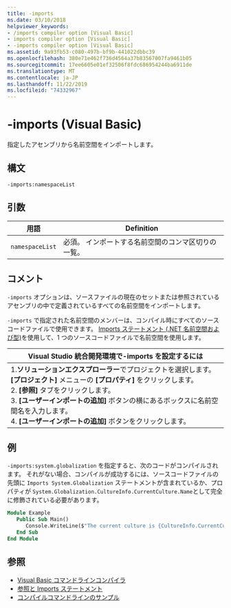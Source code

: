 ```yaml
---
title: -imports
ms.date: 03/10/2018
helpviewer_keywords:
- /imports compiler option [Visual Basic]
- imports compiler option [Visual Basic]
- -imports compiler option [Visual Basic]
ms.assetid: 9a93fb53-c080-497b-bf9b-441022dbbc39
ms.openlocfilehash: 380e71e462f736d4564a37b83567007fa9461b05
ms.sourcegitcommit: 17ee6605e01ef32506f8fdc686954244ba6911de
ms.translationtype: MT
ms.contentlocale: ja-JP
ms.lasthandoff: 11/22/2019
ms.locfileid: "74332967"
---
```

# <a name="-imports-visual-basic"></a>-imports (Visual Basic)
指定したアセンブリから名前空間をインポートします。  
  
## <a name="syntax"></a>構文  
  
```console  
-imports:namespaceList  
```  
  
## <a name="arguments"></a>引数  
  
|用語|Definition|  
|---|---|  
|`namespaceList`|必須。 インポートする名前空間のコンマ区切りの一覧。|  
  
## <a name="remarks"></a>コメント  
 `-imports` オプションは、ソースファイルの現在のセットまたは参照されているアセンブリの中で定義されているすべての名前空間をインポートします。  
  
 `-imports` で指定された名前空間のメンバーは、コンパイル時にすべてのソースコードファイルで使用できます。 [Imports ステートメント (.NET 名前空間および型)](../../../visual-basic/language-reference/statements/imports-statement-net-namespace-and-type.md)を使用して、1 つのソースコードファイルで名前空間を使用します。  
  
|Visual Studio 統合開発環境で-imports を設定するには|  
|---|  
|1.**ソリューションエクスプローラー**でプロジェクトを選択します。 **[プロジェクト]** メニューの **[プロパティ]** をクリックします。 <br />2. **[参照]** タブをクリックします。<br />3. **[ユーザーインポートの追加]** ボタンの横にあるボックスに名前空間名を入力します。<br />4. **[ユーザーインポートの追加]** ボタンをクリックします。|  
  
## <a name="example"></a>例  
 `-imports:system.globalization` を指定すると、次のコードがコンパイルされます。 それがない場合、コンパイルが成功するには、ソースコードファイルの先頭に `Imports System.Globalization` ステートメントが含まれているか、プロパティが `System.Globalization.CultureInfo.CurrentCulture.Name`として完全に修飾されている必要があります。

```vb
Module Example
   Public Sub Main()
      Console.WriteLine($"The current culture is {CultureInfo.CurrentCulture.Name}")
   End Sub
End Module
```

## <a name="see-also"></a>参照

- [Visual Basic コマンドラインコンパイラ](../../../visual-basic/reference/command-line-compiler/index.md)
- [参照と Imports ステートメント](../../../visual-basic/programming-guide/program-structure/references-and-the-imports-statement.md)
- [コンパイルコマンドラインのサンプル](../../../visual-basic/reference/command-line-compiler/sample-compilation-command-lines.md)
